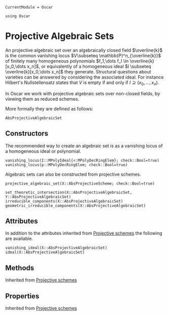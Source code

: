 ```@meta
CurrentModule = Oscar
```

```@setup oscar
using Oscar
```

# Projective Algebraic Sets
An projective algebraic set over an algebraically closed
field $\overline{k}$ is the common vanishing locus
$V\subseteq \mathbb{P}^n_{\overline{k}}$ of
finitely many homogeneous polynomials $f_1,\dots f_l \in \overline{k}[x_0,\dots x_n]$,
or equivalently of a homogeneous ideal $I \subseteq \overline{k}[x_0,\dots x_n]$ they generate.
Structural questions about varieties can be answered by considering the associated ideal.
For instance Hilbert's Nullstellensatz states that $V$ is empty if and only if
$I\supseteq (x_0,\dots, x_n)$.

In Oscar we work with projective algebraic sets over non-closed fields,
by viewing them as reduced schemes.

More formally they are defined as follows:
```@docs
AbsProjectiveAlgebraicSet
```

## Constructors
The recommended way to create an algebraic set is as a
vanishing locus of a homogeneous ideal or polynomial.
```@docs
vanishing_locus(I::MPolyIdeal{<:MPolyDecRingElem}; check::Bool=true)
vanishing_locus(p::MPolyDecRingElem; check::Bool=true)
```
Algebraic sets can also be constructed from projective schemes.
```@docs
projective_algebraic_set(X::AbsProjectiveScheme; check::Bool=true)
```

```@docs
set_theoretic_intersection(X::AbsProjectiveAlgebraicSet, Y::AbsProjectiveAlgebraicSet)
irreducible_components(X::AbsProjectiveAlgebraicSet)
geometric_irreducible_components(X::AbsProjectiveAlgebraicSet)
```

## Attributes
In addition to the attributes inherited from [Projective schemes](@ref)
the following are available.
```@docs
vanishing_ideal(X::AbsProjectiveAlgebraicSet)
ideal(X::AbsProjectiveAlgebraicSet)
```

## Methods
Inherited from [Projective schemes](@ref)
## Properties
Inherited from [Projective schemes](@ref)
